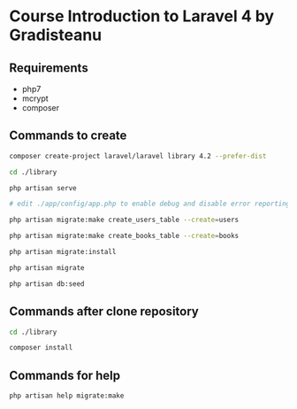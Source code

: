 # Course Introduction to Laravel 4 by Gradisteanu

## Requirements

- php7
- mcrypt
- composer

## Commands to create

```bash
composer create-project laravel/laravel library 4.2 --prefer-dist

cd ./library

php artisan serve

# edit ./app/config/app.php to enable debug and disable error reporting

php artisan migrate:make create_users_table --create=users

php artisan migrate:make create_books_table --create=books

php artisan migrate:install

php artisan migrate

php artisan db:seed
```

## Commands after clone repository

```bash
cd ./library

composer install
```

## Commands for help

```bash
php artisan help migrate:make
```